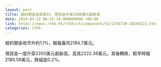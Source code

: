 ```yaml
---
layout: post
title: 紐約期金高收逾1%　現貨金升穿2200美元創新高
date: 2024-03-22 06:32:14.000000000 +08:00
link: https://news.rthk.hk/rthk/ch/component/k2/1745730-20240322.htm
categories: rthk
---
```


紐約期金收市升約1.1%，報每盎司2184.7美元。

現貨金一度升穿2200美元創新高，高見2222.39美元，其後轉跌，較早時報2180.59美元，跌幅逾0.2%。
